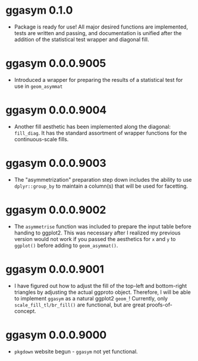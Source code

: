 # ggasym 0.1.0

* Package is ready for use! All major desired functions are implemented, tests are written and passing, and documentation is unified after the addition of the statistical test wrapper and diagonal fill.

# ggasym 0.0.0.9005

* Introduced a wrapper for preparing the results of a statistical test for use in `geom_asymmat`

# ggasym 0.0.0.9004

* Another fill aesthetic has been implemented along the diagonal: `fill_diag`. It has the standard assortment of wrapper functions for the continuous-scale fills.

# ggasym 0.0.0.9003

* The "asymmetrization" preparation step down includes the ability to use `dplyr::group_by` to maintain a column(s) that will be used for facetting.

# ggasym 0.0.0.9002

* The `asymmetrise` function was included to prepare the input table before handing to ggplot2. This was necessary after I realized my previous version would not work if you passed the aesthetics for `x` and `y` to `ggplot()` before adding to `geom_asymmat()`.

# ggasym 0.0.0.9001

* I have figured out how to adjust the fill of the top-left and bottom-right triangles by adjusting the actual ggproto object. Therefore, I will be able to implement `ggasym` as a natural ggplot2 `geom_`! Currently, only `scale_fill_tl/br_fill()` are functional, but are great proofs-of-concept.

# ggasym 0.0.0.9000

* `pkgdown` website begun - `ggasym` not yet functional.
